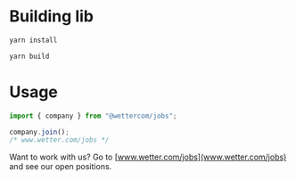 # Building lib
```sh
yarn install 

yarn build 
```

# Usage
```javascript
import { company } from "@wettercom/jobs";

company.join();
/* www.wetter.com/jobs */
```

Want to work with us? Go to [www.wetter.com/jobs](www.wetter.com/jobs) and see our open positions.
